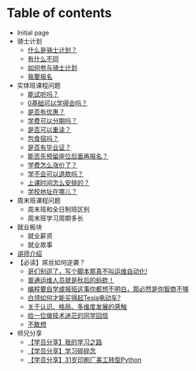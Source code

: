 # Table of contents

* Initial page
* 骑士计划
  * [什么是骑士计划？](qi-shi-ji-hua/shen-me-shi-qi-shi-ji-hua.md)
  * [有什么不同](qi-shi-ji-hua/you-shen-me-bu-tong.md)
  * [如何参与骑士计划](qi-shi-ji-hua/ru-he-can-yu-qi-shi-ji-hua.md)
  * [我要报名](qi-shi-ji-hua/wo-yao-bao-ming.md)
* 实体班课程问题
  * [能试听吗？](shi-ti-ban-ke-cheng-wen-ti/neng-shi-ting-ma.md)
  * [0基础可以学得会吗？](shi-ti-ban-ke-cheng-wen-ti/0-ji-chu-ke-yi-xue-de-hui-ma.md)
  * [是否有优惠？](shi-ti-ban-ke-cheng-wen-ti/shi-fou-you-you-hui.md)
  * [学费可以分期吗？](shi-ti-ban-ke-cheng-wen-ti/xue-fei-ke-yi-fen-qi-ma.md)
  * [是否可以重读？](shi-ti-ban-ke-cheng-wen-ti/shi-fou-ke-yi-zhong-du.md)
  * [包食宿吗？](shi-ti-ban-ke-cheng-wen-ti/bao-shi-su-ma.md)
  * [是否有毕业证？](shi-ti-ban-ke-cheng-wen-ti/shi-fou-you-bi-ye-zheng.md)
  * [能否先预留座位后面再报名？](shi-ti-ban-ke-cheng-wen-ti/neng-fou-xian-yu-liu-zuo-wei-hou-mian-zai-bao-ming.md)
  * [学费怎么涨价了？](shi-ti-ban-ke-cheng-wen-ti/xue-fei-zen-me-zhang-jia-le.md)
  * [学不会可以退款吗？](shi-ti-ban-ke-cheng-wen-ti/xue-bu-hui-ke-yi-tui-kuan-ma.md)
  * [上课时间怎么安排的？](shi-ti-ban-ke-cheng-wen-ti/shang-ke-shi-jian-zen-me-an-pai-de.md)
  * [学校地址在哪儿？](shi-ti-ban-ke-cheng-wen-ti/xue-xiao-di-zhi-zai-na-er.md)
* 周末班课程问题
  * 周末班和全日制班区别
  * 周末班学习周期多长
* 就业板块
  * 就业薪资
  * 就业故事
* [讲师介绍](jiang-shi-jie-shao.md)
* 【必读】屌丝如何逆袭？
  * [哥们别逗了，写个脚本那真不叫运维自动化!](alex-ji-tang-shi-xiong-fen-xiang/ge-men-bie-dou-le-xie-ge-jiao-ben-na-zhen-bu-jiao-yun-wei-zi-dong-hua.md)
  * [普通运维人员就是秋后的蚂蚱！](alex-ji-tang-shi-xiong-fen-xiang/pu-tong-yun-wei-ren-yuan-jiu-shi-qiu-hou-de-ma.md)
  * [编程要自学或报班这事你都想不明白，那必然是你智商不够](alex-ji-tang-shi-xiong-fen-xiang/2222.md)
  * [白领如何才能买得起Tesla电动车?](alex-ji-tang-shi-xiong-fen-xiang/3333.md)
  * [关于认识、格局、多维度发展的感触](alex-ji-tang-shi-xiong-fen-xiang/guan-yu-ren-shi-ge-ju-duo-wei-du-fa-zhan-de-gan-chu.md)
  * [给一位做技术迷茫的同学回信](alex-ji-tang-shi-xiong-fen-xiang/222.md)
  * [不敢想](alex-ji-tang-shi-xiong-fen-xiang/bu-gan-xiang.md)
* 师兄分享
  * [【学员分享】我的学习之路](shi-xiong-fen-xiang/xue-yuan-gu-shi-1.md)
  * [【学员分享】学习碎碎念](shi-xiong-fen-xiang/2.md)
  * [【学员分享】31岁印刷厂美工转型Python](shi-xiong-fen-xiang/3.md)

